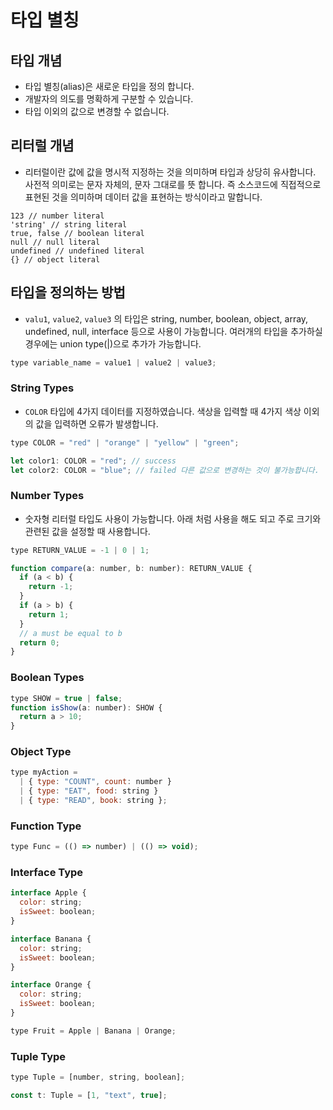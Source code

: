 # 타입 별칭

## 타입 개념

- 타입 별칭(alias)은 새로운 타입을 정의 합니다.
- 개발자의 의도를 명확하게 구분할 수 있습니다.
- 타입 이외의 값으로 변경할 수 없습니다.

## 리터럴 개념

- 리터럴이란 값에 값을 명시적 지정하는 것을 의미하며 타입과 상당히 유사합니다. 사전적 의미로는 문자 자체의, 문자 그대로를 뜻 합니다. 즉 소스코드에 직접적으로 표현된 것을 의미하며 데이터 값을 표현하는 방식이라고 말합니다.

```
123 // number literal
'string' // string literal
true, false // boolean literal
null // null literal
undefined // undefined literal
{} // object literal
```

## 타입을 정의하는 방법

- `valu1`, `value2`, `value3` 의 타입은 string, number, boolean, object, array, undefined, null, interface 등으로 사용이 가능합니다. 여러개의 타입을 추가하실 경우에는 union type(|)으로 추가가 가능합니다.

```js
type variable_name = value1 | value2 | value3;
```

### String Types

- `COLOR` 타입에 4가지 데이터를 지정하였습니다. 색상을 입력할 때 4가지 색상 이외의 값을 입력하면 오류가 발생합니다.

```js
type COLOR = "red" | "orange" | "yellow" | "green";

let color1: COLOR = "red"; // success
let color2: COLOR = "blue"; // failed 다른 값으로 변경하는 것이 불가능합니다.
```

### Number Types

- 숫자형 리터럴 타입도 사용이 가능합니다. 아래 처럼 사용을 해도 되고 주로 크기와 관련된 값을 설정할 때 사용합니다.

```js
type RETURN_VALUE = -1 | 0 | 1;

function compare(a: number, b: number): RETURN_VALUE {
  if (a < b) {
    return -1;
  }
  if (a > b) {
    return 1;
  }
  // a must be equal to b
  return 0;
}
```

### Boolean Types

```js
type SHOW = true | false;
function isShow(a: number): SHOW {
  return a > 10;
}
```

### Object Type

```js
type myAction =
  | { type: "COUNT", count: number }
  | { type: "EAT", food: string }
  | { type: "READ", book: string };
```

### Function Type

```js
type Func = (() => number) | (() => void);
```

### Interface Type

```js
interface Apple {
  color: string;
  isSweet: boolean;
}

interface Banana {
  color: string;
  isSweet: boolean;
}

interface Orange {
  color: string;
  isSweet: boolean;
}

type Fruit = Apple | Banana | Orange;
```

### Tuple Type

```js
type Tuple = [number, string, boolean];

const t: Tuple = [1, "text", true];
```

